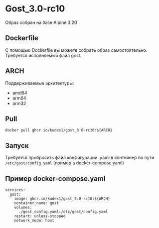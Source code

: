 # Gost_3.0-rc10
Образ собран на базе Alpine 3.20

## Dockerfile
С помощью Dockerfile вы можете собрать образ самостоятельно.
Требуется исполняемый файл gost.

## ARCH
Поддерживаемые архитектуры:
+ amd64
+ arm64
+ arm32

## Pull
`docker pull ghcr.io/kudes1/gost_3.0-rc10:${ARCH}`

## Запуск
Требуется пробросить файл конфигурации .yaml в контейнер по пути `/etc/gost/config.yaml` (пример в docker-compose.yaml)

## Пример docker-compose.yaml
```
services:
  gost:
    image: ghcr.io/kudes1/gost_3.0-rc10:${ARCH}
    container_name: gost
    volumes:
      ./gost_config.yaml:/etc/gost/config.yaml
    restart: unless-stopped
    network_mode: host
```